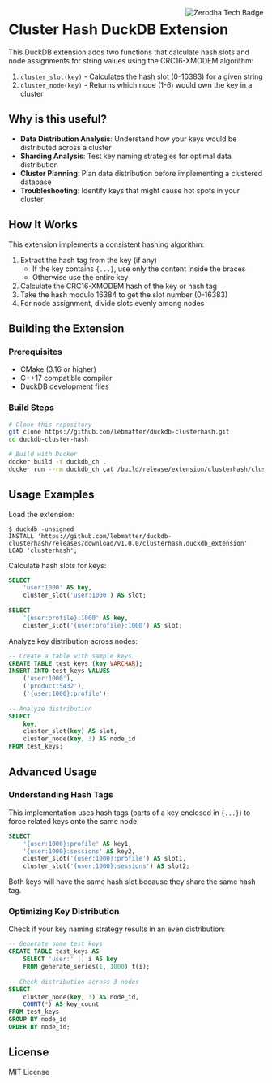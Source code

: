 <a href="https://zerodha.tech"><img src="https://zerodha.tech/static/images/github-badge.svg" align="right" alt="Zerodha Tech Badge" /></a>

# Cluster Hash DuckDB Extension

This DuckDB extension adds two functions that calculate hash slots and node assignments for string values using the CRC16-XMODEM algorithm:

1. `cluster_slot(key)` - Calculates the hash slot (0-16383) for a given string
2. `cluster_node(key)` - Returns which node (1-6) would own the key in a cluster

## Why is this useful?

- **Data Distribution Analysis**: Understand how your keys would be distributed across a cluster
- **Sharding Analysis**: Test key naming strategies for optimal data distribution
- **Cluster Planning**: Plan data distribution before implementing a clustered database
- **Troubleshooting**: Identify keys that might cause hot spots in your cluster

## How It Works

This extension implements a consistent hashing algorithm:

1. Extract the hash tag from the key (if any)
   - If the key contains `{...}`, use only the content inside the braces
   - Otherwise use the entire key
2. Calculate the CRC16-XMODEM hash of the key or hash tag
3. Take the hash modulo 16384 to get the slot number (0-16383)
4. For node assignment, divide slots evenly among nodes

## Building the Extension

### Prerequisites

- CMake (3.16 or higher)
- C++17 compatible compiler
- DuckDB development files

### Build Steps

```bash
# Clone this repository
git clone https://github.com/lebmatter/duckdb-clusterhash.git
cd duckdb-cluster-hash

# Build with Docker
docker build -t duckdb_ch .
docker run --rm duckdb_ch cat /build/release/extension/clusterhash/clusterhash.duckdb_extension > clusterhash.duckdb_extension
```

## Usage Examples

Load the extension:

```
$ duckdb -unsigned
INSTALL 'https://github.com/lebmatter/duckdb-clusterhash/releases/download/v1.0.0/clusterhash.duckdb_extension'
LOAD 'clusterhash';
```

Calculate hash slots for keys:

```sql
SELECT 
    'user:1000' AS key,
    cluster_slot('user:1000') AS slot;
    
SELECT 
    '{user:profile}:1000' AS key,
    cluster_slot('{user:profile}:1000') AS slot;
```

Analyze key distribution across nodes:

```sql
-- Create a table with sample keys
CREATE TABLE test_keys (key VARCHAR);
INSERT INTO test_keys VALUES
    ('user:1000'),
    ('product:5432'),
    ('{user:1000}:profile');
    
-- Analyze distribution
SELECT 
    key,
    cluster_slot(key) AS slot,
    cluster_node(key, 3) AS node_id
FROM test_keys;
```

## Advanced Usage

### Understanding Hash Tags

This implementation uses hash tags (parts of a key enclosed in `{...}`) to force related keys onto the same node:

```sql
SELECT 
    '{user:1000}:profile' AS key1,
    '{user:1000}:sessions' AS key2,
    cluster_slot('{user:1000}:profile') AS slot1,
    cluster_slot('{user:1000}:sessions') AS slot2;
```

Both keys will have the same hash slot because they share the same hash tag.

### Optimizing Key Distribution

Check if your key naming strategy results in an even distribution:

```sql
-- Generate some test keys
CREATE TABLE test_keys AS 
    SELECT 'user:' || i AS key 
    FROM generate_series(1, 1000) t(i);
    
-- Check distribution across 3 nodes
SELECT 
    cluster_node(key, 3) AS node_id,
    COUNT(*) AS key_count
FROM test_keys
GROUP BY node_id
ORDER BY node_id;
```

## License

MIT License